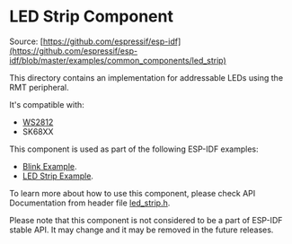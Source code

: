 # LED Strip Component

Source: [https://github.com/espressif/esp-idf](https://github.com/espressif/esp-idf/blob/master/examples/common_components/led_strip)

This directory contains an implementation for addressable LEDs using the RMT peripheral.

It's compatible with:

* [WS2812](http://www.world-semi.com/Certifications/WS2812B.html)
* SK68XX

This component is used as part of the following ESP-IDF examples:
- [Blink Example](../../get-started/blink).
- [LED Strip Example](../../peripherals/rmt/led_strip).

To learn more about how to use this component, please check API Documentation from header file [led_strip.h](./include/led_strip.h).

Please note that this component is not considered to be a part of ESP-IDF stable API. It may change and it may be removed in the future releases.
